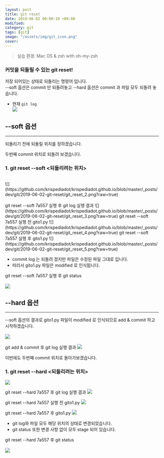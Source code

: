 ```yaml
---
layout: post
title: git reset
date: 2019-06-02 00:00:10 +09:00
modified: 
category: git
tags: [git]
image: "/assets/img/git_icon.png"
cover: 
---
```


>실습 환경: Mac OS & zsh with oh-my-zsh

### 커밋을 되돌릴 수 있는 git reset! <br>

저장 되어있는 상태로 되돌리는 명령어 입니다. <br>
--soft 옵션은 commit 만 되돌려놓고 
--hard 옵션은 commit 과 파일 모두 되돌려 놓습니다.  <br>

  - 현재 `git log`<br>
   ![](https://github.com/krispediadot/krispediadot.github.io/blob/master/_posts/dev/git/2019-06-02-git-reset/git_reset_1.png?raw=true)

## --soft 옵션
---
되돌리기 전에 되돌릴 위치를 정하겠습니다. 

두번째 commit 위치로 되돌려 보겠습니다. 
### 1. git reset --soft <되돌리려는 위치> <br>
  <br>
  ![](https://github.com/krispediadot/krispediadot.github.io/blob/master/_posts/dev/git/2019-06-02-git-reset/git_reset_2.png?raw=true)
  <br><br>
  git reset --soft 7a557 실행 후 git log 실행 결과
  ![](https://github.com/krispediadot/krispediadot.github.io/blob/master/_posts/dev/git/2019-06-02-git-reset/git_reset_3.png?raw=true)
  git reset --soft 7a557 실행 전 gito1.py
  ![](https://github.com/krispediadot/krispediadot.github.io/blob/master/_posts/dev/git/2019-06-02-git-reset/git_reset_4.png?raw=true)
  git reset --soft 7a557 실행 후 gito1.py
  ![](https://github.com/krispediadot/krispediadot.github.io/blob/master/_posts/dev/git/2019-06-02-git-reset/git_reset_5.png?raw=true)

  - commit log 는 되돌려 졌지만 파일은  수정된 파일 그대로 입니다. 
  - 따라서 gito1.py 파일은 modified 로 인식됩니다. 

  git reset --soft 7a557 실행 후 git status<br>
  <br>
  ![](https://github.com/krispediadot/krispediadot.github.io/blob/master/_posts/dev/git/2019-06-02-git-reset/git_reset_6.png?raw=true)

## --hard 옵션
---
--soft 옵션의 결과로 gito1.py 파일이 modified 로 인식되므로 
add & commit 하고 시작하겠습니다. <br>
<br>
![](https://github.com/krispediadot/krispediadot.github.io/blob/master/_posts/dev/git/2019-06-02-git-reset/git_reset_7.png?raw=true)
<br><br>
git add & commit 후 git log 실행 결과
![](https://github.com/krispediadot/krispediadot.github.io/blob/master/_posts/dev/git/2019-06-02-git-reset/git_reset_8.png?raw=true)

이번에도 두번째 commit 위치로 돌아가보겠습니다. 

### 1. git reset --hard <되돌리려는 위치>
  ![](https://github.com/krispediadot/krispediadot.github.io/blob/master/_posts/dev/git/2019-06-02-git-reset/git_reset_9.png?raw=true)

  git reset --hard 7a557 후 git log 실행 결과
  ![](https://github.com/krispediadot/krispediadot.github.io/blob/master/_posts/dev/git/2019-06-02-git-reset/git_reset_10.png?raw=true)

  git reset --hard 7a557 실행 전 gito1.py
  ![](https://github.com/krispediadot/krispediadot.github.io/blob/master/_posts/dev/git/2019-06-02-git-reset/git_reset_11.png?raw=true)

  git reset --hard 7a557 후 gito1.py
  ![](https://github.com/krispediadot/krispediadot.github.io/blob/master/_posts/dev/git/2019-06-02-git-reset/git_reset_12.png?raw=true)

  - git log와 파일 모두 해당 위치의 상태로 변경되었습니다. 
  - git status 또한 변경 사항 없이 모두 stage 되어 있습니다. 

  git reset --hard 7a557 후 git status<br><br>
  ![](https://github.com/krispediadot/krispediadot.github.io/blob/master/_posts/dev/git/2019-06-02-git-reset/git_reset_13.png?raw=true)
